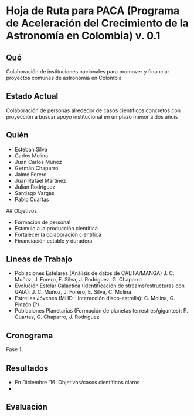 # Hoja de Ruta para PACA (Programa de Aceleración del Crecimiento de la Astronomía en Colombia) v. 0.1
 
## Qué
 
 Colaboración de instituciones nacionales para promover y financiar proyectos comunes de astronomía en Colombia
 
## Estado Actual
 
 Colaboración de personas alrededor de casos científicos concretos con proyección a buscar apoyo institucional en un plazo menor a dos añois
 
## Quién
 
  - Esteban Silva
  - Carlos Molina
  - Juan Carlos Muñoz
  - Germán Chaparro
  - Jaime Forero
  - Juan Rafael Martínez
  - Julián Rodríguez
  - Santiago Vargas
  - Pablo Cuartas
 
## Objetivos
 
  - Formación de personal
  - Estímulo a la producción científica
  - Fortalecer la colaboración científica 
  - Financiación estable y duradera
  
## Líneas de Trabajo
 
 - Poblaciones Estelares (Análisis de datos de CALIFA/MANGA) J. C. Muñoz, J. Forero, E. Silva, J. Rodríguez, G. Chaparro
 - Evolución Estelar Galáctica (Identificación de streams/estructuras con GAIA): J. C. Muñoz, J. Forero, E. Silva, C. Molina
 - Estrellas Jóvenes (MHD - Interacción disco-estrella): C. Molina, G. Pinzón (?)
 - Poblaciones Planetarias (Formación de planetas terrestres/gigantes): P. Cuartas, G. Chaparro, J. Rodríguez
 
## Cronograma

Fase 1:





## Resultados
  - En Diciembre '16: Objetivos/casos científicos claros 
  - 
  
## Evaluación


